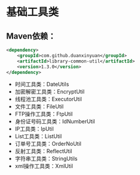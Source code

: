 # 基础工具类


## Maven依赖：
```xml
<dependency>
    <groupId>com.github.duanxinyuan</groupId>
    <artifactId>library-common-util</artifactId>
    <version>1.3.0</version>
</dependency>
```

* 时间工具类：DateUtils
* 加密解密工具类：EncryptUtil
* 线程池工具类：ExecutorUtil
* 文件工具类：FileUtil
* FTP操作工具类：FtpUtil
* 身份证号码工具类：IdNumberUtil
* IP工具类：IpUtil
* List工具类：ListUtil
* 订单号工具类：OrderNoUtil
* 反射工具类：ReflectUtil
* 字符串工具类：StringUtils
* xml操作工具类：XmlUtil